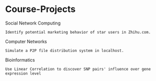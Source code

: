 # Course-Projects

Social Network Computing

    Identify potential marketing behavior of star users in Zhihu.com.
  
Computer Networks

    Simulate a P2P file distribution system in localhost.

Bioinformatics
  
    Use Linear Correlation to discover SNP pairs' influence over gene expression level
